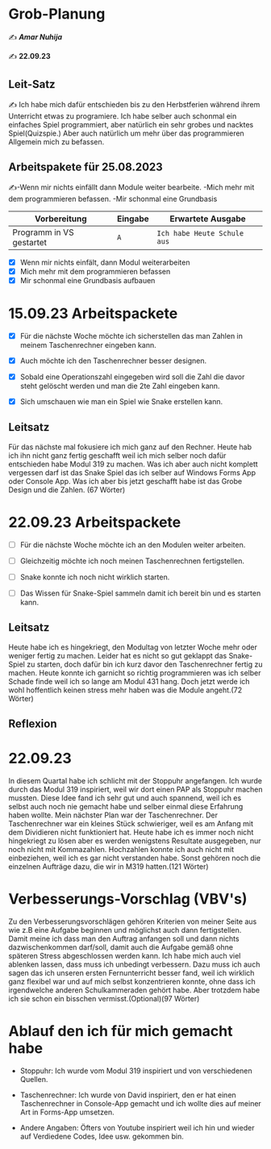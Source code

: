 # Grob-Planung

✍️ ***Amar Nuhija***

✍️ **22.09.23**

## Leit-Satz

✍️ Ich habe mich dafür entschieden bis zu den Herbstferien während ihrem Unterricht etwas zu programiere. Ich habe selber auch schonmal ein einfaches Spiel programmiert, aber natürlich ein sehr grobes und nacktes Spiel(Quizspie.) Aber auch natürlich um mehr über das programmieren Allgemein mich zu befassen. 

## Arbeitspakete für 25.08.2023

✍️-Wenn mir nichts einfällt dann Module weiter bearbeite.
          -Mich mehr mit dem programmieren befassen.
          -Mir schonmal eine Grundbasis 

| Vorbereitung             | Eingabe | Erwartete Ausgabe |
| ------------------------ | ------- | ----------------- |
| Programm in VS gestartet | `A`  | `Ich habe Heute Schule aus`      |

- [x] Wenn mir nichts einfält, dann Modul weiterarbeiten
- [x] Mich mehr mit dem programmieren befassen
- [x] Mir schonmal eine Grundbasis aufbauen

 # 15.09.23 Arbeitspackete


- [x] Für die nächste Woche möchte ich sicherstellen das man Zahlen in meinem Taschenrechner eingeben kann.
- [x] Auch möchte ich den Taschenrechner besser designen.
- [x] Sobald eine Operationszahl eingegeben wird soll die Zahl die davor steht gelöscht werden und man die 2te Zahl eingeben kann.
- [x] Sich umschauen wie man ein Spiel wie Snake erstellen kann.


## Leitsatz

 Für das nächste mal fokusiere ich mich ganz auf den Rechner. Heute hab ich ihn nicht ganz fertig geschafft weil ich mich selber noch dafür entschieden habe Modul 319 zu machen.
 Was ich aber auch nicht komplett vergessen darf ist das Snake Spiel das ich selber auf Windows Forms App oder Console App.
 Was ich aber bis jetzt geschafft habe ist das Grobe Design und die Zahlen. (67 Wörter)



# 22.09.23 Arbeitspackete


- [ ] Für die nächste Woche möchte ich an den Modulen weiter arbeiten.
- [ ] Gleichzeitig möchte ich noch meinen Taschenrechnen fertigstellen.
- [ ] Snake konnte ich noch nicht wirklich starten.
- [ ] Das Wissen für Snake-Spiel sammeln damit ich bereit bin und es starten kann.


## Leitsatz

Heute habe ich es hingekriegt, den Modultag von letzter Woche mehr oder weniger fertig zu machen.
Leider hat es nicht so gut geklappt das Snake-Spiel zu starten, doch dafür bin ich kurz davor den
Taschenrechner fertig zu machen. Heute konnte ich garnicht so richtig programmieren was ich selber Schade finde
weil ich so lange am Modul 431 hang. Doch jetzt werde ich wohl hoffentlich keinen stress mehr haben was die Module angeht.(72 Wörter)



## Reflexion

# 22.09.23

In diesem Quartal habe ich schlicht mit der Stoppuhr angefangen. Ich wurde durch das Modul 319 inspiriert, weil wir dort einen PAP als Stoppuhr machen mussten. Diese Idee fand ich sehr gut und auch spannend, weil ich es selbst auch noch nie gemacht habe und selber einmal diese Erfahrung haben wollte. Mein nächster Plan war der Taschenrechner. Der Taschenrechner war ein kleines Stück schwieriger, weil es am Anfang mit dem Dividieren nicht funktioniert hat. Heute habe ich es immer noch nicht hingekriegt zu lösen aber es werden wenigstens Resultate ausgegeben, nur noch nicht mit Kommazahlen. Hochzahlen konnte ich auch nicht mit einbeziehen, weil ich es gar nicht verstanden habe. Sonst gehören noch die einzelnen Aufträge dazu, die wir in M319 hatten.(121 Wörter)


# Verbesserungs-Vorschlag (VBV's)

Zu den Verbesserungsvorschlägen gehören Kriterien von meiner Seite aus wie z.B eine Aufgabe beginnen und möglichst auch dann fertigstellen. Damit meine ich
dass man den Auftrag anfangen soll und dann nichts dazwischenkommen darf/soll, damit auch die Aufgabe gemäß ohne späteren Stress abgeschlossen werden kann.
Ich habe mich auch viel ablenken lassen, dass muss ich unbedingt verbessern. 
Dazu muss ich auch sagen das ich unseren ersten Fernunterricht besser fand, weil ich wirklich ganz flexibel war und auf mich selbst konzentrieren konnte, ohne dass ich irgendwelche anderen Schulkammeraden gehört
habe. Aber trotzdem habe ich sie schon ein bisschen vermisst.(Optional)(97 Wörter)






# Ablauf den ich für mich gemacht habe

- Stoppuhr:
  Ich wurde vom Modul 319 inspiriert und von verschiedenen Quellen.

- Taschenrechner:
  Ich wurde von David inspiriert, den er hat einen Taschenrechner in Console-App gemacht und ich wollte dies auf meiner Art in Forms-App umsetzen.

- Andere Angaben:
  Öfters von Youtube inspiriert weil ich hin und wieder auf Verdiedene Codes, Idee usw. gekommen bin.










 




